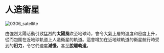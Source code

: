 # 人造衞星

![0306_satellite](./static/0306_satellite.png)

由強烈太陽活動引致猛烈的**太陽風**吹至地球時，會令大氣上層的溫度和密度上升，從而包圍在近地球軌道上人造衛星的軌道。這會增加在近地球軌道的衛星航行時受到的**阻力**，令它們速度**減慢**，甚至**脫離軌道**。

